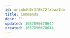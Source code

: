 ```yaml
---
id: onsmbdh0r3f8k72fxbwz1ha
title: Commands
desc: ''
updated: 1657896670644
created: 1657896670644
---
```

